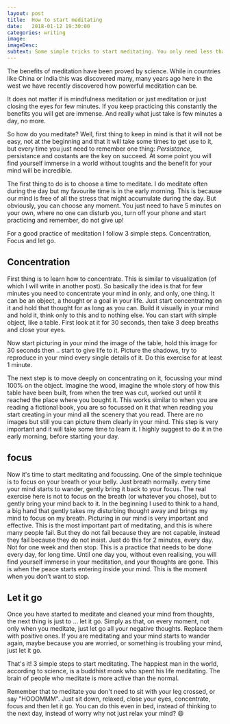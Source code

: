 ```yaml
---
layout: post
title:  How to start meditating
date:   2018-01-12 19:30:00
categories: writing
image:  
imageDesc:
subtext: Some simple tricks to start meditating. You only need less than 5 minutes a day.
---
```


The benefits of meditation have been proved by science. While in countries like China or India this was discovered many, many years ago here in the west we have recently discovered how powerful meditation can be.

It does not matter if is mindfulness meditation or just meditation or just closing the eyes for few minutes. If you keep practicing this constantly the benefits you will get are immense. And really what just take is few minutes a day, no more.

So how do you meditate? Well, first thing to keep in mind is that it will not be easy, not at the beginning and that it will take some times to get use to it, but every time you just need to remember one thing: *Persistance*, persistance and costants are the key on succeed. At some point you will find yourself immerse in a world without toughts and the benefit for your mind will be incredible.

The first thing to do is to choose a time to meditate. I do meditate often during the day but my favourite time is in the early morning. This is because our mind is free of all the stress that might accumulate during the day. But obviously, you can choose any moment. You just need to have 5 minutes on your own, where no one can disturb you, turn off your phone and start practicing and remember, do not give up!

For a good practice of meditation I follow 3 simple steps. Concentration, Focus and let go.

## Concentration

First thing is to learn how to concentrate. This is similar to visualization (of which I will write in another post). So basically the idea is that for few minutes you need to concentrate your mind in only, and only, one thing. It can be an object, a thought or a goal in your life.
Just start concentrating on it and hold that thought for as long as you can. Build it visually in your mind and hold it, think only to this and to nothing else. You can start with simple object, like a table. First look at it for 30 seconds, then take 3 deep breaths and close your eyes.

Now start picturing in your mind the image of the table, hold this image for 30 seconds then .. start to give life to it. Picture the shadows, try to reproduce in your mind every single details of it. Do this exercise for at least 1 minute.

The next step is to move deeply on concentrating on it, focussing your mind 100% on the object. Imagine the wood, imagine the whole story of how this table have been built, from when the tree was cut, worked out until it reached the place where you bought it. This works similar to when you are reading a fictional book, you are so focussed on it that when reading you start creating in your mind all the scenery that you read. There are no images but still you can picture them clearly in your mind. This step is very important and it will take some time to learn it. I highly suggest to do it in the early morning, before starting your day.

## focus
Now it's time to start meditating and focussing. One of the simple technique is to focus on your breath or your belly. Just breath normally. every time your mind starts to wander, gently bring it back to your focus. The real exercise here is not to focus on the breath (or whatever you chose), but to gently bring your mind back to it. In the beginning I used to think to a hand, a big hand that gently takes my disturbing thought away and brings my mind to focus on my breath. Picturing in our mind is very important and effective. This is the most important part of meditating, and this is where many people fail. But they do not fail because they are not capable, instead they fail because they do not insist. Just do this for 2 minutes, every day. Not for one week and then stop. This is a practice that needs to be done every day, for long time. Until one day you, without even realising, you will find yourself immerse in your meditation, and your thoughts are gone. This is when the peace starts entering inside your mind. This is the moment when you don't want to stop.

## Let it go

Once you have started to meditate and cleaned your mind from thoughts, the next thing is just to ... let it go. Simply as that, on every moment, not only when you meditate, just let go all your negative thoughts. Replace them with positive ones. If you are meditating and your mind starts to wander again, maybe because you are worried, or something is troubling your mind, just let it go.

That's it! 3 simple steps to start meditating. The happiest man in the world, according to science, is a buddhist monk who spent his life meditating. The brain of people who meditate is more active than the normal.

Remember that to meditate you don't need to sit with your leg crossed, or say "HOOOMMM". Just sit down, relaxed, close your eyes, concentrate, focus and then let it go. You can do this even in bed, instead of thinking to the next day, instead of worry why not just relax your mind? :smile:
